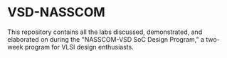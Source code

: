 # VSD-NASSCOM
This repository contains all the labs discussed, demonstrated, and elaborated on during the "NASSCOM-VSD SoC Design Program," a two-week program for VLSI design enthusiasts.
